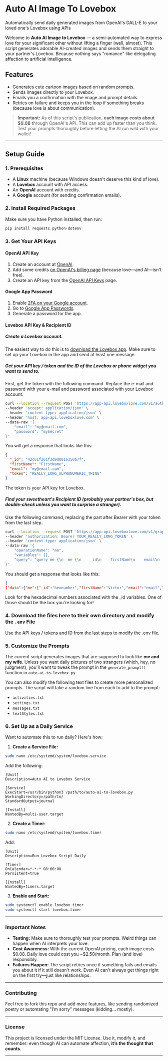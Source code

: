 # Auto AI Image To Lovebox
Automatically send daily generated images from OpenAI's DALL-E to your loved one's Lovebox using APIs

Welcome to **Auto AI Image to Lovebox** — a semi-automated way to express love for your significant other without lifting a finger (well, almost). This script generates adorable AI-created images and sends them straight to your partner's Lovebox. Because nothing says "romance" like delegating affection to artificial intelligence.

## Features

- Generates cute cartoon images based on random prompts.
- Sends images directly to your Lovebox.
- Emails you a confirmation with the image and prompt details.
- Retries on failure and keeps you in the loop if something breaks (because love is about communication).

> **Important:** As of this script's publication, **each image costs about \$0.08** through OpenAI's API. This can add up faster than you think. Test your prompts thoroughly before letting the AI run wild with your wallet!

---

## Setup Guide

### 1. Prerequisites

- A **Linux** machine (because Windows doesn't deserve this kind of love).
- A **Lovebox** account with API access.
- An **OpenAI** account with credits.
- A **Google** account (for sending confirmation emails).

### 2. Install Required Packages

Make sure you have Python installed, then run:

```bash
pip install requests python-dotenv
```

### 3. Get Your API Keys

#### OpenAI API Key

1. Create an account at [OpenAI](https://openai.com/).
2. Add some credits [on OpenAI's billing page](https://platform.openai.com/settings/organization/billing/overview) (because love—and AI—isn't free).
3. Create an API key from the [OpenAI API Keys](https://platform.openai.com/settings/organization/api-keys) page.

#### Google App Password

1. Enable [2FA on your Google account](https://support.google.com/accounts/answer/185839?hl=en&ref_topic=2954345&sjid=12054959942831181503-NC).
2. Go to [Google App Passwords](https://myaccount.google.com/apppasswords).
3. Generate a password for the app.

#### Lovebox API Key & Recipient ID

##### Create a Lovebox account.
The easiest way to do this is to [download the Lovebox app](https://en.lovebox.love/pages/app). Make sure to set up your Lovebox in the app and send at least one message.

##### Get your API key / token and the ID of the Lovebox or phone widget you want to send to.
First, get the token with the following command. Replace the e-mail and password with your e-mail and password associated with your Lovebox account.

```bash
curl --location --request POST 'https://app-api.loveboxlove.com/v1/auth/loginWithPassword' \
--header 'accept: application/json' \
--header 'content-type: application/json' \
--header 'host: app-api.loveboxlove.com' \
--data-raw '{
    "email": "my@email.com",
    "password": "mySecret"
}'
```

You will get a response that looks like this:
```json
{
  "_id": "42c61f261f3d9d0016350b7f",
  "firstName": "FirstName",
  "email": "my@email.com",
  "token": "REALLY_LONG_ALPHANUMERIC_THING"
}
```
The token is your API key for Lovebox.

##### Find your sweetheart's **Recipient ID** (probably your partner's box, but double-check unless you want to surprise a stranger).
Use the following command, replacing the part after Bearer with your token from the last step.
```bash
curl --location --request POST 'https://app-api.loveboxlove.com/v1/graphql' \
--header 'authorization: Bearer YOUR_REALLY_LONG_TOKEN' \
--header 'content-type: application/json' \
--data-raw '{
    "operationName": "me",
    "variables": {},
    "query": "query me {\n  me {\n    _id\n    firstName\n    email\n    boxes {\n      _id\n      nickname\n      isAdmin\n      __typename\n    }\n    __typename\n  }\n}\n"
}'
```

You should get a response that looks like this:
```json
{
{"data":{"me":{"_id":"hexnumber","firstName":"Victor","email":"email","boxes":[{"_id":"SomeHexNumber","nickname":"Ericka","isAdmin":false,"__typename":"BoxSettings"},{"_id":"SomeHexNumber","nickname":"Your Widget","isAdmin":true,"__typename":"BoxSettings"},{"_id":"SomeHexNumber","nickname":"Ericka","isAdmin":false,"__typename":"BoxSettings"}],"__typename":"User"}}}
```
Look for the hexadecimal numbers associated with the _id variables. One of those should be the box you're looking for!

### 4. Download the files here to their own directory and modify the `.env` File

Use the API keys / tokens and ID from the last steps to modify the .env file.

### 5. Customize the Prompts

The current script generates images that are supposed to look like **me and my wife**. Unless you want daily pictures of two strangers (which, hey, no judgment), you'll want to tweak the prompt in the `generate_prompt()` function in `auto-ai-to-lovebox.py`.

You can also modify the following text files to create more personalized prompts. The script will take a random line from each to add to the prompt:

- `activities.txt`
- `settings.txt`
- `messages.txt`
- `textStyles.txt`

### 6. Set Up as a Daily Service

Want to automate this to run daily? Here's how:

1. **Create a Service File:**

```bash
sudo nano /etc/systemd/system/lovebox.service
```

Add the following:

```
[Unit]
Description=Auto AI to Lovebox Service

[Service]
ExecStart=/usr/bin/python3 /path/to/auto-ai-to-lovebox.py
WorkingDirectory=/path/to/
StandardOutput=journal

[Install]
WantedBy=multi-user.target
```

2. **Create a Timer:**

```bash
sudo nano /etc/systemd/system/lovebox.timer
```

Add:

```
[Unit]
Description=Run Lovebox Script Daily

[Timer]
OnCalendar=*-*-* 08:00:00
Persistent=true

[Install]
WantedBy=timers.target
```

3. **Enable and Start:**

```bash
sudo systemctl enable lovebox.timer
sudo systemctl start lovebox.timer
```

---

### Important Notes

- **Testing:** Make sure to thoroughly test your prompts. Weird things can happen when AI interprets your love.
- **Cost Awareness:** With the current OpenAI pricing, each image costs \$0.08. Daily love could cost you \~\$2.50/month. Plan (and love) responsibly.
- **Failures Happen:** The script retries once if something fails and emails you about it if it still doesn't work. Even AI can't always get things right on the first try—just like relationships.

---

### Contributing

Feel free to fork this repo and add more features, like sending randomized poetry or automating "I’m sorry" messages (kidding... mostly).

---

### License

This project is licensed under the MIT License. Use it, modify it, and remember: even though AI can automate affection, **it’s the thought that counts**. 

---



